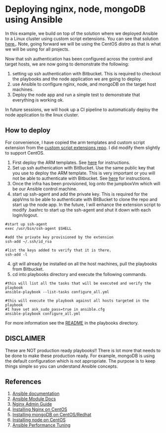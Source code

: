 # Deploying nginx, node, mongoDB using Ansible #

In this example, we build on top of the solution where we deployed Ansible to a Linux cluster using custom script extensions.  You can see that solution [here.](https://bitbucket.org/architech/azure-custom-script-extensions).  Note, going forward we will be using the CentOS distro as that is what we will be using for all projects.

Now that ssh authentication has been configured across the control and target hosts, we are now going to demonstrate the following:

1. setting up ssh authentication with Bitbucket.  This is required to checkout the playbooks and the node application we are going to deploy. 
2. use Ansible to configure nginx, node, and mongoDB on the target host machines.
3. Deploy the node app and run a simple test to demonstrate that everything is working ok.

In future sessions, we will hook up a CI pipeline to automatically deploy the node application to the linux cluster.

## How to deploy ##

For convenience, I have copied the arm templates and custom script extension from the [custom script extensions repo](https://bitbucket.org/architech/azure-custom-script-extensions).  I did modify them slightly to support CentOS.

1. First deploy the ARM templates.  See [here](https://bitbucket.org/architech/azure-custom-script-extensions) for instructions.
2. Set up ssh authenication with BitBucket.  Use the same public key that you use to deploy the ARM template.  This is very important or you will not be able to authenticate with Bitbucket. See [here](https://confluence.atlassian.com/bitbucket/set-up-ssh-for-git-728138079.html) for instructions.
2. Once the infra has been provisioned, log onto the jumpboxVm which will be our Ansible control machine.
3. start up ssh-agent and add the private key.  This is required for the appVms to be able to authenticate with BitBucket to clone the repo and start up the node app.  In the future, I will enhance the extension script to modify .bashrc to start up the ssh-agent and shut it down with each login/logout.

```
#start up ssh-agent
exec /usr/bin/ssh-agent $SHELL

#add the private key provisioned by the extension
ssh-add ~/.ssh/id_rsa

#list the keys added to verify that it is there.
ssh-add -l 
```
4. git will already be installed on all the host machines, pull the playbooks from Bitbucket.  
5. cd into playbooks directory and execute the following commands.

```
#this will list all the tasks that will be executed and verify the playbook
ansible-playbook --list-tasks configure_all.yml 

#this will execute the playbook against all hosts targeted in the playbook
#I have set ask_sudo_pass=true in ansible.cfg
ansible-playbook configure_all.yml
```

For more information see the [README](./playbooks/README.md) in the playbooks directory.

## DISCLAIMER ##

These are NOT production ready playbooks!!  There is lot more that needs to be done to make these production ready.  For example, mongoDB is using the default configuration which is not appropriate.  The purpose is to keep things simple so you can understand Ansible concepts.

## References ##

1. [Ansible documentation](http://docs.ansible.com/ansible/)
2. [Ansible Module Docs](https://docs.ansible.com/ansible/list_of_all_modules.html)
3. [Nginx Admin Guide](https://www.nginx.com/resources/admin-guide/)
4. [Installing Nginx on CentOS](https://www.nginx.com/resources/wiki/start/topics/tutorials/install/)
5. [Installing mongoDB on CentOS/Redhat](https://docs.mongodb.com/manual/tutorial/install-mongodb-on-red-hat/)
6. [Installing node on CentOS](https://tecadmin.net/install-latest-nodejs-and-npm-on-centos/#)
7. [Ansible Performance Tuning](https://www.ansible.com/blog/ansible-performance-tuning)